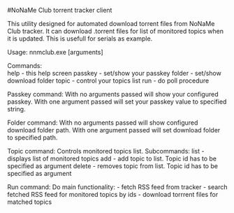 #NoNaMe Club torrent tracker client

This utility designed for automated download torrent files from NoNaMe Club tracker.
It can download .torrent files for list of monitored topics when it is updated. This
is usefull for serials as example.

Usage:
  nnmclub.exe <command> [arguments]            
  
Commands:          
    help    - this help screen
    passkey - set/show your passkey
    folder  - set/show download folder
    topic   - control your topics list
    run     - do poll procedure

Passkey command:
    With no arguments passed will show your configured passkey.
    With one argument passed will set your passkey value to specified string.

Folder command:
    With no arguments passed will show configured download folder path.
    With one argument passed will set download folder to specified path.

Topic command:
    Controls monitored topics list. 
    Subcommands:
        list   - displays list of monitored topics
        add    - add topic to list. Topic id has to be specified as argument
        delete - removes topic from list. Topic id has to be specified as argument
    
Run command:
    Do main functionality:
        - fetch RSS feed from tracker
        - search fetched RSS feed for monitored topics by ids
        - download torrrent files for matched topics

